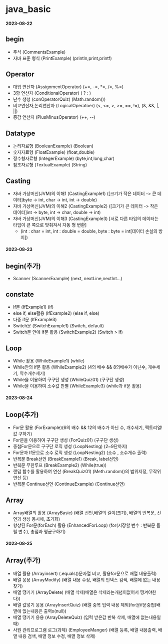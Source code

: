 # java_basic
#### **2023-08-22**
## **begin**
 * 주석 (CommentsExample)
 * 자바 표준 형식 (PrintExample) (println,print,printf)
   
## **Operator**
 * 대입 연산자 (AssignmentOperator) (+=, -=, *=, /=, %=)
 * 3항 연산자 (ConditionalOperator) (  ? : )
 * 난수 생성 (conOperatorQuiz) (Math.random())
 * 비교연산자,논리연산자 (LogicalOperatoer) (<, <=, >, >=, ==, !=), (&, &&, |, ||)
 * 증감 연산자 (PlusMinusOperator) (++, --)

## **Datatype**
 * 논리자료형 (BooleanExample) (Boolean)
 * 숫자자료형 (FloatExample) (float,double)
 * 정수형자료형 (IntegerExample) (byte,int,long,char)
 * 참조자료형 (TextualExample) (String)

## **Casting**
* 자바 가상머신(JVM)의 이해1 (CastingExample1) ([크기가 작은 데이터 -> 큰 데이터]byte -> int, char -> int, int -> double)
* 자바 가상머신(JVM)의 이해2 (CastingExample2) ([크기가 큰 데이터 -> 작은 데이터]int -> byte, int -> char, double -> int)
* 자바 가상머신(JVM)의 이해3 (CastingExample3) [서로 다른 타입의 데이터는 타입이 큰 쪽으로 맞춰져서 자동 형 변환]
  * (int : char = int, int : double = double, byte : byte = int[데이터 손실의 방지])

#### **2023-08-23**
## **begin**(추가)
* Scanner (ScannerExample) (next, nextLine,nextInt...)

## **constate**
* If문 (IfExample1) (if)
* else if, else활용 (IfExample2) (else if, else)
* 다중 if문 (IfExample3)
* Switch문 (SwitchExample1) (Switch, default)
* Switch문 안에 If문 활용 (SwitchExample2) (Switch > If)

## **Loop**
* While 활용 (WhileExample1) (while)
* While안의 if문 활용 (WhileExample2) (4의 배수 &&  8의배수가 아닌수, 개수세기, 약수개수세기)
* While을 이용하여 구구단 생성 (WhileQuiz01) (구구단 생성)
* While을 이용하여 소수값 판별 (WhileExample3) (while과 if문 활용)

#### **2023-08-24**
## **Loop**(추가)
* For문 활용 (ForExample)(6의 배수 && 12의 배수가 아닌 수, 개수세기, 팩토리얼! 값 구하기)
* For문을 이용하여 구구단 생성 (ForQuiz01) (구구단 생성)
* 중첩For문으로 구구단 로직 생성 (LoopNesting) (2~9단까지)
* For문과 If문으로 소수 로직 생성 (LoopNesting2) (소수 , 소수개수 출력)
* 반복문 Break선언 (BreakExample1) (Break, label선언)
* 반복문 무한루프 (BreakExample2) (While(true))
* 랜덤 함수를 활용하여 연산 (BreakQuiz01) (Meth.random()의 범위지정, 무작위 연산 등)
* 반복문 Continue선언 (ContinueExample) (Continue선언)

## **Array**
* Array배열의 활용 (ArrayBasic) (배열 선언,배열의 길이(크기), 배열의 반복문, 선언과 생성 동시에, 초기화)
* 향상된 For문(forEach) 활용 (EnhancedForLoop) (for(저장할 변수 : 반복문 돌릴 변수), 총점과 평균구하기)

#### **2023-08-25**
## **Array**(추가)
* 배열 활용 (Arrayinsert) (.equals()문자열 비교, 활용for문으로 배열 내용출력)
* 배열 응용 (ArrayModify) (배열 내용 수정, 배열의 인덱스 검색, 배열에 없는 내용찾기)
* 배열 땡기기 (ArrayDelete) (배열 삭제(배열은 삭제라는개념이없어서 땡겨야한다))
* 배열 값넣기 응용 (ArrayInsertQuiz) (배열 중복 입력 내용 제외(for문if문중첩)배열에 없는내용은 출력x(null))
* 배열 땡기기 응용 (ArrayDeleteQuiz) (입력 받은값 반복 삭제, 배열에 없는내용일때)
* 사원 관리프로그램 로그(과제) (EmployeeManger) (배열 등록, 배열 내용출력, 배열 내용 검색, 배열 정보 수정, 배열 정보 삭제)
